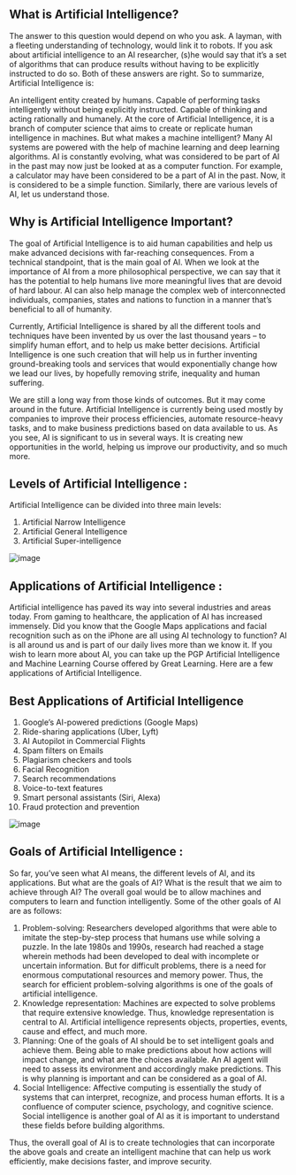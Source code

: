## What is Artificial Intelligence?
The answer to this question would depend on who you ask. A layman, with a fleeting understanding of technology, would link it to robots. If you ask about artificial intelligence to an AI researcher, (s)he would say that it’s a set of algorithms that can produce results without having to be explicitly instructed to do so. Both of these answers are right. So to summarize, Artificial Intelligence is:

An intelligent entity created by humans.
Capable of performing tasks intelligently without being explicitly instructed.
Capable of thinking and acting rationally and humanely.
At the core of Artificial Intelligence, it is a branch of computer science that aims to create or replicate human intelligence in machines. But what makes a machine intelligent? Many AI systems are powered with the help of machine learning and deep learning algorithms. AI is constantly evolving, what was considered to be part of AI in the past may now just be looked at as a computer function. For example, a calculator may have been considered to be a part of AI in the past. Now, it is considered to be a simple function. Similarly, there are various levels of AI, let us understand those.

## Why is Artificial Intelligence Important?

The goal of Artificial Intelligence is to aid human capabilities and help us make advanced decisions with far-reaching consequences. From a technical standpoint, that is the main goal of AI. When we look at the importance of AI from a more philosophical perspective, we can say that it has the potential to help humans live more meaningful lives that are devoid of hard labour. AI can also help manage the complex web of interconnected individuals, companies, states and nations to function in a manner that’s beneficial to all of humanity.

Currently, Artificial Intelligence is shared by all the different tools and techniques have been invented by us over the last thousand years – to simplify human effort, and to help us make better decisions. Artificial Intelligence is one such creation that will help us in further inventing ground-breaking tools and services that would exponentially change how we lead our lives, by hopefully removing strife, inequality and human suffering.

We are still a long way from those kinds of outcomes. But it may come around in the future. Artificial Intelligence is currently being used mostly by companies to improve their process efficiencies, automate resource-heavy tasks, and to make business predictions based on data available to us. As you see, AI is significant to us in several ways. It is creating new opportunities in the world, helping us improve our productivity, and so much more. 

## Levels of Artificial Intelligence :

Artificial Intelligence can be divided into three main levels:

1. Artificial Narrow Intelligence
2. Artificial General Intelligence
3. Artificial Super-intelligence

![image](https://user-images.githubusercontent.com/90129737/137616736-24b1330e-0deb-4622-beb8-cfc2d07a5930.png)

## Applications of Artificial Intelligence :

Artificial intelligence has paved its way into several industries and areas today. From gaming to healthcare, the application of AI has increased immensely. Did you know that the Google Maps applications and facial recognition such as on the iPhone are all using AI technology to function? AI is all around us and is part of our daily lives more than we know it. If you wish to learn more about AI, you can take up the PGP Artificial Intelligence and Machine Learning Course offered by Great Learning. Here are a few applications of Artificial Intelligence.

## Best Applications of Artificial Intelligence 

1. Google’s AI-powered predictions (Google Maps)
2. Ride-sharing applications (Uber, Lyft)
3. AI Autopilot in Commercial Flights
4. Spam filters on Emails
5. Plagiarism checkers and tools
6. Facial Recognition
7. Search recommendations
8. Voice-to-text features
9. Smart personal assistants (Siri, Alexa)
10. Fraud protection and prevention

![image](https://user-images.githubusercontent.com/90129737/137616869-f71b4b0d-1780-4d4a-99f6-2a8639bd2237.png)


## Goals of Artificial Intelligence :

So far, you’ve seen what AI means, the different levels of AI, and its applications. But what are the goals of AI? What is the result that we aim to achieve through AI? The overall goal would be to allow machines and computers to learn and function intelligently. Some of the other goals of AI are as follows:

1. Problem-solving: Researchers developed algorithms that were able to imitate the step-by-step process that humans use while solving a puzzle. In the late 1980s and 1990s, research had reached a stage wherein methods had been developed to deal with incomplete or uncertain information. But for difficult problems, there is a need for enormous computational resources and memory power. Thus, the search for efficient problem-solving algorithms is one of the goals of artificial intelligence.
2. Knowledge representation: Machines are expected to solve problems that require extensive knowledge. Thus, knowledge representation is central to AI. Artificial intelligence represents objects, properties, events, cause and effect, and much more. 
3. Planning: One of the goals of AI should be to set intelligent goals and achieve them. Being able to make predictions about how actions will impact change, and what are the choices available. An AI agent will need to assess its environment and accordingly make predictions. This is why planning is important and can be considered as a goal of AI. 
5. Social Intelligence: Affective computing is essentially the study of systems that can interpret, recognize, and process human efforts. It is a confluence of computer science, psychology, and cognitive science. Social intelligence is another goal of AI as it is important to understand these fields before building algorithms. 

Thus, the overall goal of AI is to create technologies that can incorporate the above goals and create an intelligent machine that can help us work efficiently, make decisions faster, and improve security. 
